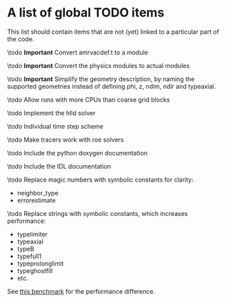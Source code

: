 # A list of global TODO items

This list should contain items that are not (yet) linked to a particular part of
the code.

\todo **Important** Convert amrvacdef.t to a module

\todo **Important** Convert the physics modules to actual modules

\todo **Important** Simplify the geometry description, by naming the supported
geometries instead of defining phi, z, ndim, ndir and typeaxial.

\todo Allow runs with more CPUs than coarse grid blocks

\todo Implement the hlld solver

\todo Individual time step scheme

\todo Make tracers work with roe solvers

\todo Include the python doxygen documentation

\todo Include the IDL documentation

\todo Replace magic numbers with symbolic constants for clarity:

* neighbor_type
* errorestimate

\todo Replace strings with symbolic constants, which increases performance:

* typelimiter
* typeaxial
* typeB
* typefull1
* typeprolonglimit
* typeghostfill
* etc.

See [this benchmark](https://github.com/jannisteunissen/fortran_benchmarks) for
the performance difference.
